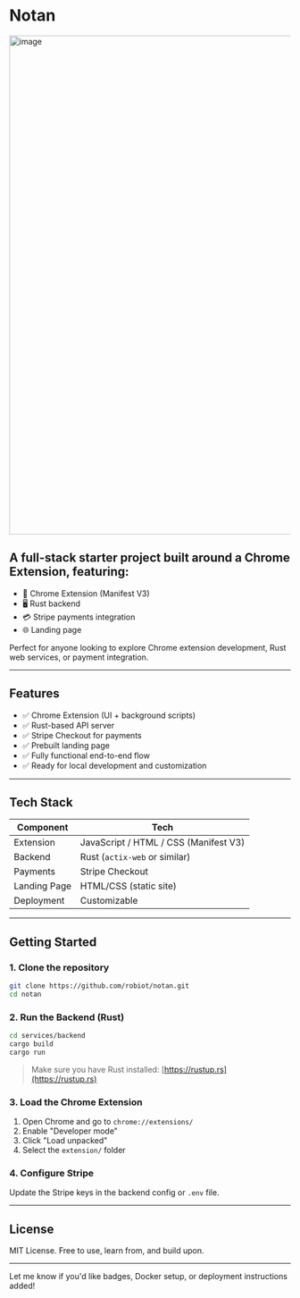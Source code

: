 # Notan

<img width="1886" height="893" alt="image" src="https://github.com/user-attachments/assets/d1bcd358-9665-4f76-b19d-4b3530a365bc" />

## A full-stack starter project built around a Chrome Extension, featuring:
* 🔌 Chrome Extension (Manifest V3)
* 🖥️ Rust backend
* 💳 Stripe payments integration
* 🌐 Landing page

Perfect for anyone looking to explore Chrome extension development, Rust web services, or payment integration.

---

## Features

* ✅ Chrome Extension (UI + background scripts)
* ✅ Rust-based API server
* ✅ Stripe Checkout for payments
* ✅ Prebuilt landing page
* ✅ Fully functional end-to-end flow
* ✅ Ready for local development and customization

---

## Tech Stack

| Component    | Tech                                  |
| ------------ | ------------------------------------- |
| Extension    | JavaScript / HTML / CSS (Manifest V3) |
| Backend      | Rust (`actix-web` or similar)         |
| Payments     | Stripe Checkout                       |
| Landing Page | HTML/CSS (static site)                |
| Deployment   | Customizable                          |

---

## Getting Started

### 1. Clone the repository

```bash
git clone https://github.com/robiot/notan.git
cd notan
```

### 2. Run the Backend (Rust)

```bash
cd services/backend
cargo build
cargo run
```

> Make sure you have Rust installed: [https://rustup.rs](https://rustup.rs)

### 3. Load the Chrome Extension

1. Open Chrome and go to `chrome://extensions/`
2. Enable "Developer mode"
3. Click "Load unpacked"
4. Select the `extension/` folder

### 4. Configure Stripe

Update the Stripe keys in the backend config or `.env` file.

---

## License

MIT License.
Free to use, learn from, and build upon.

---

Let me know if you'd like badges, Docker setup, or deployment instructions added!
